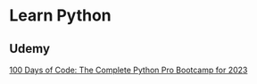 # Learn Python

## Udemy

[100 Days of Code: The Complete Python Pro Bootcamp for 2023](https://www.udemy.com/course/100-days-of-code)

